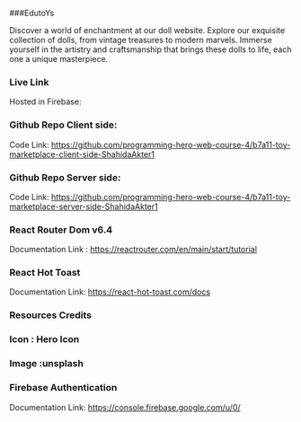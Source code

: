 ###EdutoYs

Discover a world of enchantment at our doll website. Explore our exquisite collection of dolls, from vintage treasures to modern marvels. Immerse yourself in the artistry and craftsmanship that brings these dolls to life, each one a unique masterpiece. 


### Live Link
Hosted in Firebase: 

### Github Repo Client side:
Code Link: https://github.com/programming-hero-web-course-4/b7a11-toy-marketplace-client-side-ShahidaAkter1


### Github Repo Server side:
Code Link:  https://github.com/programming-hero-web-course-4/b7a11-toy-marketplace-server-side-ShahidaAkter1

### React Router Dom v6.4
Documentation Link : https://reactrouter.com/en/main/start/tutorial

### React Hot Toast
Documentation Link: https://react-hot-toast.com/docs


### Resources Credits
### Icon : Hero Icon
### Image :unsplash


### Firebase Authentication
Documentation Link: https://console.firebase.google.com/u/0/